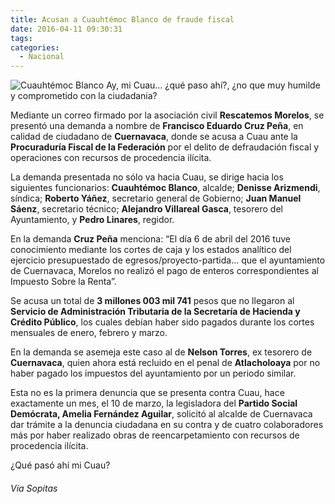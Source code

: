 ```yaml
---
title: Acusan a Cuauhtémoc Blanco de fraude fiscal
date: 2016-04-11 09:30:31
tags:
categories:
  - Nacional
---
```

![Cuauhtémoc Blanco](http://i1.wp.com/www.sopitas.com/wp-content/uploads/2016/04/CB-conferencia-03-e1460382765504.jpg)
Ay, mi Cuau… ¿qué paso ahí?, ¿no que muy humilde y comprometido con la ciudadania?

Mediante un correo firmado por la asociación civil **Rescatemos Morelos**, se presentó una demanda a nombre de **Francisco Eduardo Cruz Peña**, en calidad de ciudadano de **Cuernavaca**, donde se acusa a Cuau ante la **Procuraduría Fiscal de la Federación** por el delito de defraudación fiscal y operaciones con recursos de procedencia ilícita.

La demanda presentada no sólo va hacia Cuau, se dirige hacia los siguientes funcionarios: **Cuauhtémoc Blanco**, alcalde; **Denisse Arizmendi**, síndica; **Roberto Yáñez**, secretario general de Gobierno; **Juan Manuel Sáenz**, secretario técnico; **Alejandro Villareal Gasca**, tesorero del Ayuntamiento, y **Pedro Linares**, regidor.

En la demanda **Cruz Peña** menciona: “El día 6 de abril del 2016 tuve conocimiento mediante los cortes de caja y los estados analítico del ejercicio presupuestado de egresos/proyecto-partida… que el ayuntamiento de Cuernavaca, Morelos no realizó el pago de enteros correspondientes al Impuesto Sobre la Renta”.

Se acusa un total de **3 millones 003 mil 741** pesos que no llegaron al **Servicio de Administración Tributaria de la Secretaría de Hacienda y Crédito Público**, los cuales debían haber sido pagados durante los cortes mensuales de enero, febrero y marzo.

En la demanda se asemeja este caso al de **Nelson Torres**, ex tesorero de **Cuernavaca**, quien ahora está recluido en el penal de **Atlacholoaya** por no haber pagado los impuestos del ayuntamiento por un periodo similar.

Esta no es la primera denuncia que se presenta contra Cuau, hace exactamente un mes, el 10 de marzo, la legisladora del **Partido Social Demócrata, Amelia Fernández Aguilar**, solicitó al alcalde de Cuernavaca dar trámite a la denuncia ciudadana en su contra y de cuatro colaboradores más por haber realizado obras de reencarpetamiento con recursos de procedencia ilícita.

¿Qué pasó ahí mi Cuau?

###### Vía Sopitas
